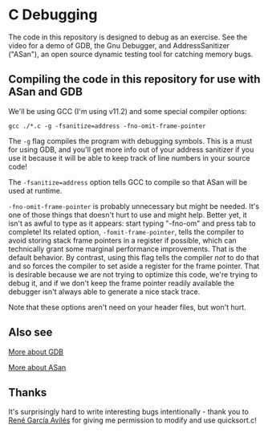 # C Debugging

The code in this repository is designed to debug as an exercise. See the video for a demo of GDB, the Gnu Debugger, and AddressSanitizer ("ASan"), an open source dynamic testing tool for catching memory bugs.

## Compiling the code in this repository for use with ASan and GDB

We'll be using GCC (I'm using v11.2) and some special compiler options:

```
gcc ./*.c -g -fsanitize=address -fno-omit-frame-pointer
```

The `-g` flag compiles the program with debugging symbols. This is a must for using GDB, and you'll get more info out of your address sanitizer if you use it because it will be able to keep track of line numbers in your source code!

The `-fsanitize=address` option tells GCC to compile so that ASan will be used at runtime.

`-fno-omit-frame-pointer` is probably unnecessary but might be needed. It's one of those things that doesn't hurt to use and might help. Better yet, it isn't as awful to type as it appears: start typing "-fno-om" and press tab to complete! Its related option, `-fomit-frame-pointer`, tells the compiler to avoid storing stack frame pointers in a register if possible, which can technically grant some marginal performance improvements. That is the default behavior. By contrast, using this flag tells the compiler _not_ to do that and so forces the compiler to set aside a register for the frame pointer. That is desirable because we are not trying to optimize this code, we're trying to debug it, and if we don't keep the frame pointer readily available the debugger isn't always able to generate a nice stack trace.

Note that these options aren't need on your header files, but won't hurt.

## Also see

[More about GDB](https://github.com/hkcountryman/C-Debugging/blob/main/GDB.md)

[More about ASan](https://github.com/hkcountryman/C-Debugging/blob/main/ASan.md)

## Thanks

It's surprisingly hard to write interesting bugs intentionally - thank you to [René García Avilés](https://github.com/Germfreekai) for giving me permission to modify and use quicksort.c!

